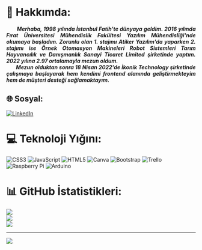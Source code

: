 

# 💫 Hakkımda:
<div align="justify"><b><i> &nbsp; &nbsp; &nbsp; &nbsp;Merhaba, 1998 yılında İstanbul Fatih'te dünyaya geldim. 2016 yılında Fırat Üniversitesi Mühendislik Fakültesi Yazılım Mühendisliği'nde okumaya başladım. Zorunlu olan 1. stajımı Atiker Yazılım'da yaparken 2. stajımı ise Örnek Otomasyon Makineleri Robot Sistemleri Tarım Hayvancılık ve Danışmanlık Sanayi Ticaret Limited şirketinde yaptım. 2022 yılına 2.97 ortalamayla mezun oldum.<br> &nbsp; &nbsp; &nbsp; &nbsp;Mezun olduktan sonra 18 Nisan 2022'de İkonik Technology şirketinde çalışmaya başlayarak hem kendimi frontend alanında geliştirmekteyim hem de müşteri desteği sağlamaktayım. </b></i></div>

## 🌐 Sosyal:
[![LinkedIn](https://img.shields.io/badge/LinkedIn-%230077B5.svg?logo=linkedin&logoColor=white)](https://linkedin.com/in/merve-soylemez-) 

# 💻 Teknoloji Yığını:
![CSS3](https://img.shields.io/badge/css3-%231572B6.svg?style=for-the-badge&logo=css3&logoColor=white) ![JavaScript](https://img.shields.io/badge/javascript-%23323330.svg?style=for-the-badge&logo=javascript&logoColor=%23F7DF1E) ![HTML5](https://img.shields.io/badge/html5-%23E34F26.svg?style=for-the-badge&logo=html5&logoColor=white) ![Canva](https://img.shields.io/badge/Canva-%2300C4CC.svg?style=for-the-badge&logo=Canva&logoColor=white) ![Bootstrap](https://img.shields.io/badge/bootstrap-%23563D7C.svg?style=for-the-badge&logo=bootstrap&logoColor=white) ![Trello](https://img.shields.io/badge/Trello-%23026AA7.svg?style=for-the-badge&logo=Trello&logoColor=white) ![Raspberry Pi](https://img.shields.io/badge/-RaspberryPi-C51A4A?style=for-the-badge&logo=Raspberry-Pi) ![Arduino](https://img.shields.io/badge/-Arduino-00979D?style=for-the-badge&logo=Arduino&logoColor=white)

# 📊 GitHub İstatistikleri:
![](https://github-readme-stats.vercel.app/api?username=mervesoylmz&theme=dark&hide_border=false&include_all_commits=true&count_private=true)<br/>
![](https://github-readme-streak-stats.herokuapp.com/?user=mervesoylmz&theme=dark&hide_border=false)<br/>
![](https://github-readme-stats.vercel.app/api/top-langs/?username=mervesoylmz&theme=dark&hide_border=false&include_all_commits=true&count_private=true&layout=compact)

---
[![](https://visitcount.itsvg.in/api?id=mervesoylmz&icon=7&color=11)](https://visitcount.itsvg.in)


</div>

